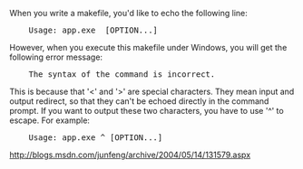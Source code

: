 When you write a makefile, you'd like to echo the following line:

<pre lang="text">
    Usage: app.exe <TARGET> [OPTION...]
</pre>

However, when you execute this makefile under Windows, you will get the following error message:

<pre lang="text">
    The syntax of the command is incorrect.
</pre>

This is because that '<' and '>' are special characters. They mean input and output redirect, so that they can't be echoed directly in the command prompt. If you want to output these two characters, you have to use '^' to escape. For example:

<pre lang="text">
    Usage: app.exe ^<TARGET^> [OPTION...]
</pre>

http://blogs.msdn.com/junfeng/archive/2004/05/14/131579.aspx
